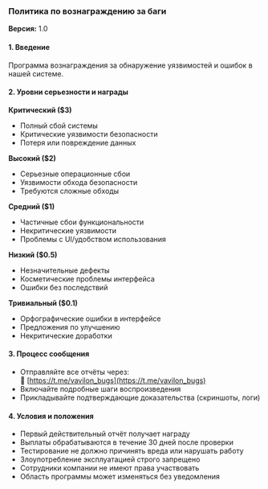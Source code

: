 ### **Политика по вознаграждению за баги**
**Версия:** 1.0

#### **1. Введение**
Программа вознаграждения за обнаружение уязвимостей и ошибок в нашей системе.

#### **2. Уровни серьезности и награды**

**Критический ($3)**
- Полный сбой системы
- Критические уязвимости безопасности
- Потеря или повреждение данных

**Высокий ($2)**
- Серьезные операционные сбои
- Уязвимости обхода безопасности
- Требуются сложные обходы

**Средний ($1)**
- Частичные сбои функциональности
- Некритические уязвимости
- Проблемы с UI/удобством использования

**Низкий ($0.5)**
- Незначительные дефекты
- Косметические проблемы интерфейса
- Ошибки без последствий

**Тривиальный ($0.1)**
- Орфографические ошибки в интерфейсе
- Предложения по улучшению
- Некритические доработки

#### **3. Процесс сообщения**
- Отправляйте все отчёты через:  
  🔗 [https://t.me/vavilon_bugs](https://t.me/vavilon_bugs)
- Включайте подробные шаги воспроизведения
- Прикладывайте подтверждающие доказательства (скриншоты, логи)

#### **4. Условия и положения**
- Первый действительный отчёт получает награду
- Выплаты обрабатываются в течение 30 дней после проверки
- Тестирование не должно причинять вреда или нарушать работу
- Злоупотребление эксплуатацией строго запрещено
- Сотрудники компании не имеют права участвовать
- Область программы может изменяться без уведомления
